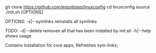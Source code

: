git clone https://github.com/eqzotiqqq/linuxconfig
cd linuxconfig
source ./init.sh [OPTIONS]

OPTIONS:
-s|--symlinks reinstalls all symlinks

TODO:
-d|--delete removes all that has been installed by init.sh
-h|--help shows usage



Contains installation for core apps;
Refreshes sym-links;
